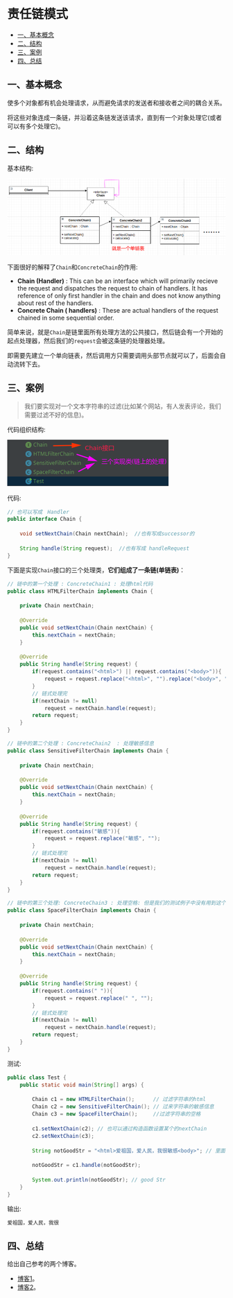 # 责任链模式

* [一、基本概念](#一基本概念)
* [二、结构](#二结构)
* [三、案例](#三案例)
* [四、总结](#四总结)

## 一、基本概念

使多个对象都有机会处理请求，从而避免请求的发送者和接收者之间的耦合关系。

将这些对象连成一条链，并沿着这条链发送该请求，直到有一个对象处理它(或者可以有多个处理它)。

## 二、结构

基本结构:

![16_chain_01.png](images/16_chain_01.png)

下面很好的解释了`Chain`和`ConcreteChain`的作用:

- **Chain (Handler)** : This can be an interface which will primarily recieve the request and dispatches the request to chain of handlers. It has reference of only first handler in the chain and does not know anything about rest of the handlers.
- **Concrete Chain ( handlers)** : These are actual handlers of the request chained in some sequential order.

简单来说，就是`Chain`是链里面所有处理方法的公共接口，然后链会有一个开始的起点处理器，然后我们的`request`会被这条链的处理器处理。

即需要先建立一个单向链表，然后调用方只需要调用头部节点就可以了，后面会自动流转下去。

## 三、案例

> 我们要实现对一个文本字符串的过滤(比如某个网站，有人发表评论，我们需要过滤不好的信息)。

代码组织结构:

![16_chain_02.png](images/16_chain_02.png)

代码:

```java
// 也可以写成　Handler
public interface Chain {

    void setNextChain(Chain nextChain);  //也有写成successor的

    String handle(String request);  //也有写成 handleRequest
}
```

下面是实现`Chain`接口的三个处理类，**它们组成了一条链(单链表)**：

```java
// 链中的第一个处理 : ConcreteChain1 : 处理html代码
public class HTMLFilterChain implements Chain {

    private Chain nextChain;

    @Override
    public void setNextChain(Chain nextChain) {
        this.nextChain = nextChain;
    }

    @Override
    public String handle(String request) {
        if(request.contains("<html>") || request.contains("<body>")){
            request = request.replace("<html>", "").replace("<body>", "");
        }
        // 链式处理完
        if(nextChain != null)
            request = nextChain.handle(request);
        return request;
    }
}
```

```java
// 链中的第二个处理 : ConcreteChain2  : 处理敏感信息
public class SensitiveFilterChain implements Chain {

    private Chain nextChain;

    @Override
    public void setNextChain(Chain nextChain) {
        this.nextChain = nextChain;
    }

    @Override
    public String handle(String request) {
        if(request.contains("敏感")){
            request = request.replace("敏感", "");
        }
        // 链式处理完
        if(nextChain != null)
            request = nextChain.handle(request);
        return request;
    }
}
```

```java
// 链中的第三个处理: ConcreteChain3 : 处理空格: 但是我们的测试例子中没有用到这个
public class SpaceFilterChain implements Chain {

    private Chain nextChain;

    @Override
    public void setNextChain(Chain nextChain) {
        this.nextChain = nextChain;
    }

    @Override
    public String handle(String request) {
        if(request.contains(" ")){
            request = request.replace(" ", "");
        }
        // 链式处理完
        if(nextChain != null)
            request = nextChain.handle(request);
        return request;
    }
}
```

测试:

```java
public class Test {
    public static void main(String[] args) {

        Chain c1 = new HTMLFilterChain();      // 过滤字符串的html
        Chain c2 = new SensitiveFilterChain(); // 过来字符串的敏感信息
        Chain c3 = new SpaceFilterChain();     //过滤字符串的空格

        c1.setNextChain(c2); // 也可以通过构造函数设置某个的nextChain
        c2.setNextChain(c3);

        String notGoodStr = "<html>爱祖国，爱人民，我很敏感<body>"; // 里面有html和敏感信息要去除(没有空格)

        notGoodStr = c1.handle(notGoodStr);

        System.out.println(notGoodStr); // good Str
    }
}
```

输出:

```java
爱祖国，爱人民，我很
```

## 四、总结

给出自己参考的两个博客。

* [博客1](http://www.newthinktank.com/2012/10/chain-of-responsibility-design-pattern-tutorial/)。
* [博客2](https://www.geeksforgeeks.org/chain-responsibility-design-pattern/)。